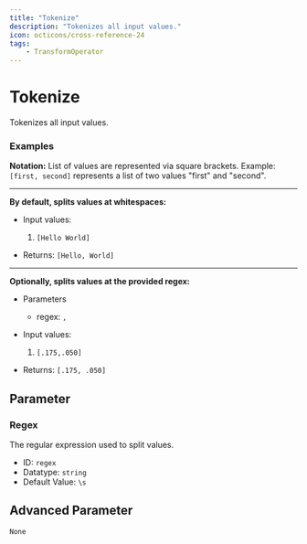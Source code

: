 ```yaml
---
title: "Tokenize"
description: "Tokenizes all input values."
icon: octicons/cross-reference-24
tags: 
    - TransformOperator
---
```

# Tokenize
<!-- This file was generated - DO NOT CHANGE IT MANUALLY -->



Tokenizes all input values.

### Examples

**Notation:** List of values are represented via square brackets. Example: `[first, second]` represents a list of two values "first" and "second".

---
**By default, splits values at whitespaces:**

* Input values:
    1. `[Hello World]`

* Returns: `[Hello, World]`


---
**Optionally, splits values at the provided regex:**

* Parameters
    * regex: `,`

* Input values:
    1. `[.175,.050]`

* Returns: `[.175, .050]`




## Parameter

### Regex

The regular expression used to split values.

- ID: `regex`
- Datatype: `string`
- Default Value: `\s`





## Advanced Parameter

`None`